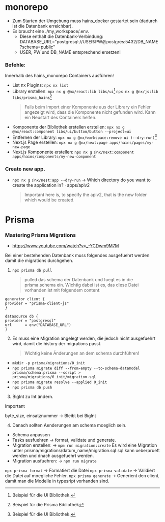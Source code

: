 # monorepo

- Zum Starten der Umgebung muss hains_docker gestartet sein (dadurch ist die Datenbank erreichbar).
- Es braucht eine ./my_workspace/.env.
  - Diese enthält die Datenbank-Verbindung:
    DATABASE_URL="postgresql://USER:PW@postgres:5432/DB_NAME?schema=public"
  - USER, PW und DB_NAME entsprechend ersetzen!

### Befehle:

Innerhalb des hains_monorepo Containers ausführen!

- List nx Plugins:
  `npx nx list`
- Library erstellen:
  `npx nx g @nx/react:lib libs/ui`[^1]
  `npx nx g @nx/js:lib libs/prisma_hains`[^2]
  > Falls beim Import einer Komponente aus der Library ein Fehler angezeigt wird, dass die Komponente nicht gefunden wird. Kann ein Neustart des Containers helfen.
- Komponente der Bibliothek erstellen erstellen:
  `npx nx g @nx/react:component libs/ui/button/button --project=ui`
- Entfernen der Library:
  `npx nx g @nx/workspace:remove ui (--dry-run)`[^1]
- Next.js Page erstellen:
  `npx nx g @nx/next:page apps/hains/pages/my-new-page`
- Next.js Komponente erstellen:
  `npx nx g @nx/next:component apps/hains/components/my-new-component`

### Create new app.

- `npx nx g @nx/nest:app --dry-run`
  -> Which directory do you want to create the application in? · apps/apiv2
  > Important here is, to specify the apiv2, that is the new folder which would be created.

[^1]: Beispiel für die UI Bibliothek.

[^2]: Beispiel für die Prisma Bibliothek

# Prisma

### Mastering Prisma Migrations

- https://www.youtube.com/watch?v=_-YCDwm9M7M

Bei einer bestehenden Datenbank muss folgendes ausgefuehrt werden damit die migrations durchgehen.

1.  `npx prisma db pull`
    > pulled das schema der Datenbank und fuegt es in die prisma.schema ein.
    > Wichtig dabei ist es, das diese Datei vorhanden ist mit folgendem content:

```prisma
generator client {
provider = "prisma-client-js"
}

datasource db {
provider = "postgresql"
url      = env("DATABASE_URL")
}
```

2. Es muss eine Migration angelegt werden, die jedoch nicht ausgefuehrt wird, damit die history der migrations passt.
   > Wichtig keine Änderungen an dem schema durchführen!

- `mkdir -p prisma/migrations/0_init`
- `npx prisma migrate diff --from-empty --to-schema-datamodel prisma/schema.prisma --script > prisma/migrations/0_init/migration.sql`
- `npx prisma migrate resolve --applied 0_init`
- `npx prisma db push`

3. BigInt zu Int ändern.

> [!IMPORTANT]
> byte_size, einsatznummer -> Bleibt bei BigInt

4. Danach sollten Aenderungen am schema moeglich sein.

- Schema anpassen
- Tasks ausfuehren -> format, validate und generate.
- Migration erstellen: -> `npm run migration:create`
  Es wird eine Migration unter prisma/migrations/datum_name/migration.sql
  sql kann ueberprueft werden und dnach ausgefuehrt werden.
- Migration ausfuehren: -> `npm run migrate`

`npx prisma format` -> Formatiert die Datei
`npx prisma validate` -> Validiert die Datei auf moegliche Fehler.
`npx prisma generate` -> Generient den client, damit man die Modelle in typesript vorhanden sind.
